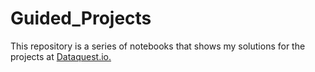 # Guided_Projects
  This repository is a series of notebooks that shows my solutions for the projects at [Dataquest.io.](https://www.dataquest.io/)
